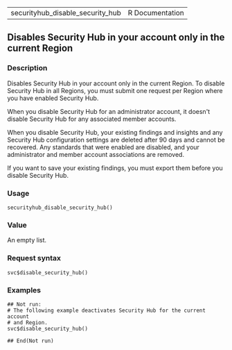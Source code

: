 <table style="width: 100%;">
<tbody>
<tr class="odd">
<td>securityhub_disable_security_hub</td>
<td style="text-align: right;">R Documentation</td>
</tr>
</tbody>
</table>

## Disables Security Hub in your account only in the current Region

### Description

Disables Security Hub in your account only in the current Region. To
disable Security Hub in all Regions, you must submit one request per
Region where you have enabled Security Hub.

When you disable Security Hub for an administrator account, it doesn't
disable Security Hub for any associated member accounts.

When you disable Security Hub, your existing findings and insights and
any Security Hub configuration settings are deleted after 90 days and
cannot be recovered. Any standards that were enabled are disabled, and
your administrator and member account associations are removed.

If you want to save your existing findings, you must export them before
you disable Security Hub.

### Usage

    securityhub_disable_security_hub()

### Value

An empty list.

### Request syntax

    svc$disable_security_hub()

### Examples

    ## Not run: 
    # The following example deactivates Security Hub for the current account
    # and Region.
    svc$disable_security_hub()

    ## End(Not run)
